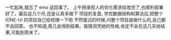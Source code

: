 一忙起来,就忘了 emo 这回事了。
上午把承揽人的优化需求给改完了,也顺利部署好了。最后这几个月,还是认真多做下
项目的复盘, 学完数据结构和算法后,把整个 IONE-UI 的项目自己给梳理一下吧
不然面试的时候,问整个项目是做什么的,自己都不会回答。
也不知道,周几会得到结果。我猜测凭她的性格,肯定不会在这几天给结果,可能到周末了。
